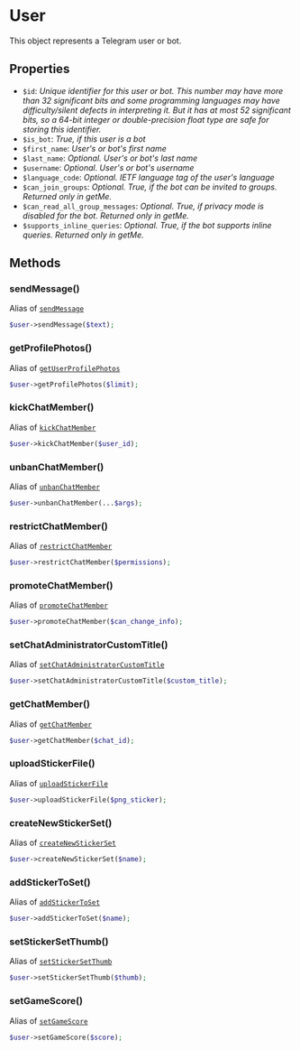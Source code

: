 # User	

This object represents a Telegram user or bot.	

## Properties	

- `$id`: _Unique identifier for this user or bot. This number may have more than 32 significant bits and some programming languages may have difficulty/silent defects in interpreting it. But it has at most 52 significant bits, so a 64-bit integer or double-precision float type are safe for storing this identifier._
- `$is_bot`: _True, if this user is a bot_
- `$first_name`: _User's or bot's first name_
- `$last_name`: _Optional. User's or bot's last name_
- `$username`: _Optional. User's or bot's username_
- `$language_code`: _Optional. IETF language tag of the user's language_
- `$can_join_groups`: _Optional. True, if the bot can be invited to groups. Returned only in getMe._
- `$can_read_all_group_messages`: _Optional. True, if privacy mode is disabled for the bot. Returned only in getMe._
- `$supports_inline_queries`: _Optional. True, if the bot supports inline queries. Returned only in getMe._

## Methods  

### sendMessage()	

Alias of [`sendMessage`](../methods.md#sendmessage)	
```php
$user->sendMessage($text);
```
### getProfilePhotos()	

Alias of [`getUserProfilePhotos`](../methods.md#getuserprofilephotos)	
```php
$user->getProfilePhotos($limit);
```
### kickChatMember()	

Alias of [`kickChatMember`](../methods.md#kickchatmember)	
```php
$user->kickChatMember($user_id);
```
### unbanChatMember()	

Alias of [`unbanChatMember`](../methods.md#unbanchatmember)	
```php
$user->unbanChatMember(...$args);
```
### restrictChatMember()	

Alias of [`restrictChatMember`](../methods.md#restrictchatmember)	
```php
$user->restrictChatMember($permissions);
```
### promoteChatMember()	

Alias of [`promoteChatMember`](../methods.md#promotechatmember)	
```php
$user->promoteChatMember($can_change_info);
```
### setChatAdministratorCustomTitle()	

Alias of [`setChatAdministratorCustomTitle`](../methods.md#setchatadministratorcustomtitle)	
```php
$user->setChatAdministratorCustomTitle($custom_title);
```
### getChatMember()	

Alias of [`getChatMember`](../methods.md#getchatmember)	
```php
$user->getChatMember($chat_id);
```
### uploadStickerFile()	

Alias of [`uploadStickerFile`](../methods.md#uploadstickerfile)	
```php
$user->uploadStickerFile($png_sticker);
```
### createNewStickerSet()	

Alias of [`createNewStickerSet`](../methods.md#createnewstickerset)	
```php
$user->createNewStickerSet($name);
```
### addStickerToSet()	

Alias of [`addStickerToSet`](../methods.md#addstickertoset)	
```php
$user->addStickerToSet($name);
```
### setStickerSetThumb()	

Alias of [`setStickerSetThumb`](../methods.md#setstickersetthumb)	
```php
$user->setStickerSetThumb($thumb);
```
### setGameScore()	

Alias of [`setGameScore`](../methods.md#setgamescore)	
```php
$user->setGameScore($score);
```